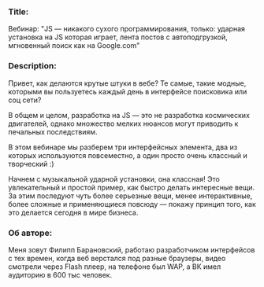 ### Title:

Вебинар: "JS — никакого сухого программирования, только: ударная установка на JS которая играет, лента постов с автоподгрузкой, мгновенный поиск как на Google.com"


### Description:

Привет, как делаются крутые штуки в вебе? Те самые, такие модные, которыми вы пользуетесь каждый день в интерфейсе поисковика или соц сети?

В общем и целом, разработка на JS — это не разработка космических двигателей, однако множество мелких нюансов могут приводить к печальных последствиям.

В этом вебинаре мы разберем три интерфейсных элемента, два из которых используются повсеместно, а один просто очень классный и творческий :)

Начнем с музыкальной ударной установки, она классная! Это увлекательный и простой пример, как быстро делать интересные вещи. За этим последуют чуть более серьезные вещи, менее интерактивные, более сложные и применяющиеся повсюду — покажу принцип того, как это делается сегодня в мире бизнеса.


### Об авторе:

Меня зовут Филипп Барановский, работаю разработчиком интерфейсов с тех времен, когда веб верстался под разные браузеры, видео смотрели через Flash плеер, на телефоне был WAP, а ВК имел аудиторию в 600 тыс человек.